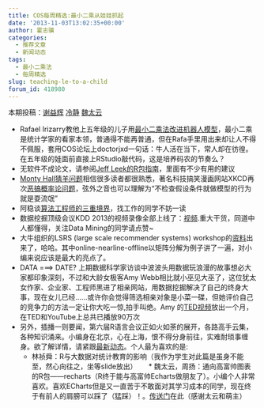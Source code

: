 ```yaml
---
title: COS每周精选:最小二乘从娃娃抓起
date: '2013-11-03T13:02:35+00:00'
author: 霍志骥
categories:
  - 推荐文章
  - 新闻动态
tags:
  - 最小二乘法
  - 每周精选
slug: teaching-le-to-a-child
forum_id: 418980
---
```


本期投稿：[谢益辉](https://yihui.name/) [冷静](http://www.weibo.com/p/1005051756465937/home?from=page_100505&mod=TAB#place) [魏太云](http://www.weibo.com/taiyun?topnav=1&wvr=5&topsug=1)

  * Rafael Irizarry教他上五年级的儿子用[最小二乘法改进机器人模型](http://simplystatistics.org/2013/10/15/teaching-least-squares-to-a-5th-grader-by-calibrating-a-programmable-robot/)，最小二乘是统计学家的看家本领，普通得不能再普通，但在Rafa手里用出来却让人不得不佩服，套用COS论坛上doctorjxd一句话：牛人活在当下，常人却在彷徨。在五年级的娃面前直接上RStudio敲代码，这是培养码农的节奏么？
  * 无软件不成论文，请参阅[Jeff Leek的R包指南](https://github.com/jtleek/rpackages)，里面有不少有用的建议
  * [Monty Hall猜羊问题](http://en.wikipedia.org/wiki/Monty_Hall_problem)相信很多读者都很熟悉，著名科技搞笑漫画网站XKCD再次[恶搞概率论问题](http://xkcd.com/1282/)，弦外之音也可以理解为“不检查假设条件就做模型的行为就是耍流氓”
  * 阿稳谈[算法工程师的三重境界](http://www.wentrue.net/blog/?p=1552)，找工作的同学不妨一读
  * 数据挖掘顶级会议KDD 2013的视频录像全部上线了：[视频](http://t.cn/zRLMUhU).重大干货，同道中人都懂得，关注Data Mining的同学请点赞~
  * 大牛组织的LSRS (large scale recommender systems) workshop的[资料](http://t.cn/zRKbbCw)出来了，哈哈。其中online-nearline-offline以矩阵分解为例子讲了一遍，对小编来说应该是最大的亮点了。
  * DATA ===> DATE? 上期数据科学家访谈中波波头用数据玩浪漫的故事想必大家都印象深刻，不过和大龄女极客Amy Webb相比就小巫见大巫了，这位犹太女作家、企业家、工程师黑进了相亲网站，用数据挖掘解决了自己的终身大事，现在女儿已经……或许你会觉得筛选相亲对象是小菜一碟，但她评价自己的竞争力的方法一定让你大吃一惊,拍手叫绝。Amy 的[TED视频](http://www.ted.com/talks/amy_webb_how_i_hacked_online_dating.html)放出一个月，在TED和YouTube上总共已播放90万次
  * 另外，插播一则要闻，第六届R语言会议正如火如荼的展开，各路高手云集，各种知识涌来。小编身在北京，心在上海，恨不得分身前往，实难耐琐事缠身。欲了解详情，请紧跟[最新动态](http://weibo.com/cosname)。个人最为喜欢的是: 
      * 林祯舜：R与大数据对统计教育的影响（我作为学生对此篇是虽身不能至，然心向往之，坐等slide放出）
      * 魏太云，周扬：通向高富帅图表的R包——recharts（R终于能与高富帅Echarts做朋友了）。小编个人非常喜欢。喜欢ECharts但是又一直苦于不敢面对其学习成本的同学，现在终于有前人的肩膀可以踩了（猛踩）！。[传送门](https://github.com/taiyun/recharts)在此（感谢太云和萌主）
